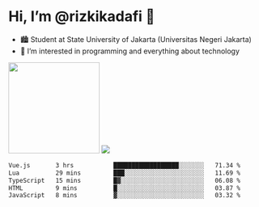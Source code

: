 # Hi, I’m @rizkikadafi 👋
- 🏙 Student at State University of Jakarta (Universitas Negeri Jakarta)
- 👀 I’m interested in programming and everything about technology
<img height="180em" src="https://github-readme-stats.vercel.app/api?username=rizkikadafi&show_icons=true&hide_border=true&&count_private=true&include_all_commits=true" />
<img src="https://github-readme-stats.vercel.app/api/top-langs/?username=rizkikadafi&show_icons=true&hide_border=true&&count_private=true&include_all_commits=true" />

<!--START_SECTION:waka-->

```txt
Vue.js       3 hrs           ██████████████████░░░░░░░   71.34 %
Lua          29 mins         ███░░░░░░░░░░░░░░░░░░░░░░   11.69 %
TypeScript   15 mins         █▓░░░░░░░░░░░░░░░░░░░░░░░   06.08 %
HTML         9 mins          █░░░░░░░░░░░░░░░░░░░░░░░░   03.87 %
JavaScript   8 mins          ▓░░░░░░░░░░░░░░░░░░░░░░░░   03.32 %
```

<!--END_SECTION:waka-->

<!---
rizkikadafi/rizkikadafi is a ✨ special ✨ repository because its `README.md` (this file) appears on your GitHub profile.
You can click the Preview link to take a look at your changes.
--->
